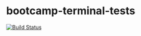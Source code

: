 # bootcamp-terminal-tests
[![Build Status](https://travis-ci.org/victor-mthemba/bootcamp-terminal-tests.svg?branch=master)](https://travis-ci.org/victor-mthemba/bootcamp-terminal-tests)
